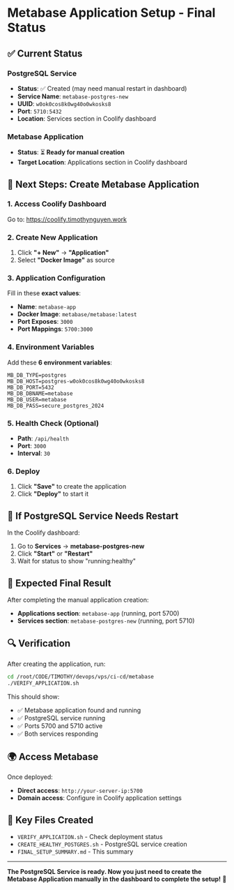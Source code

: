 # Metabase Application Setup - Final Status

## ✅ **Current Status**

### PostgreSQL Service
- **Status**: ✅ Created (may need manual restart in dashboard)
- **Service Name**: `metabase-postgres-new`
- **UUID**: `w0ok0cos8k0wg40o0wkosks8`
- **Port**: `5710:5432`
- **Location**: Services section in Coolify dashboard

### Metabase Application
- **Status**: ⏳ **Ready for manual creation**
- **Target Location**: Applications section in Coolify dashboard

## 🎯 **Next Steps: Create Metabase Application**

### 1. Access Coolify Dashboard
Go to: https://coolify.timothynguyen.work

### 2. Create New Application
1. Click **"+ New"** → **"Application"**
2. Select **"Docker Image"** as source

### 3. Application Configuration
Fill in these **exact values**:
- **Name**: `metabase-app`
- **Docker Image**: `metabase/metabase:latest`
- **Port Exposes**: `3000`
- **Port Mappings**: `5700:3000`

### 4. Environment Variables
Add these **6 environment variables**:
```
MB_DB_TYPE=postgres
MB_DB_HOST=postgres-w0ok0cos8k0wg40o0wkosks8
MB_DB_PORT=5432
MB_DB_DBNAME=metabase
MB_DB_USER=metabase
MB_DB_PASS=secure_postgres_2024
```

### 5. Health Check (Optional)
- **Path**: `/api/health`
- **Port**: `3000`
- **Interval**: `30`

### 6. Deploy
1. Click **"Save"** to create the application
2. Click **"Deploy"** to start it

## 🔧 **If PostgreSQL Service Needs Restart**

In the Coolify dashboard:
1. Go to **Services** → **metabase-postgres-new**
2. Click **"Start"** or **"Restart"**
3. Wait for status to show "running:healthy"

## 🎉 **Expected Final Result**

After completing the manual application creation:
- **Applications section**: `metabase-app` (running, port 5700)
- **Services section**: `metabase-postgres-new` (running, port 5710)

## 🔍 **Verification**

After creating the application, run:
```bash
cd /root/CODE/TIMOTHY/devops/vps/ci-cd/metabase
./VERIFY_APPLICATION.sh
```

This should show:
- ✅ Metabase application found and running
- ✅ PostgreSQL service running
- ✅ Ports 5700 and 5710 active
- ✅ Both services responding

## 🌍 **Access Metabase**

Once deployed:
- **Direct access**: `http://your-server-ip:5700`
- **Domain access**: Configure in Coolify application settings

## 📁 **Key Files Created**
- `VERIFY_APPLICATION.sh` - Check deployment status
- `CREATE_HEALTHY_POSTGRES.sh` - PostgreSQL service creation
- `FINAL_SETUP_SUMMARY.md` - This summary

---

**The PostgreSQL Service is ready. Now you just need to create the Metabase Application manually in the dashboard to complete the setup!** 🚀